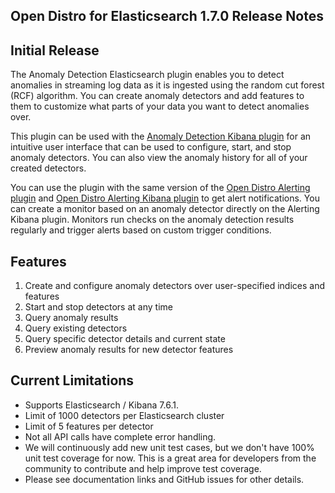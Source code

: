 ## Open Distro for Elasticsearch 1.7.0 Release Notes

## Initial Release
The Anomaly Detection Elasticsearch plugin enables you to detect anomalies in streaming log data as it is ingested using the random cut forest (RCF) algorithm.
You can create anomaly detectors and add features to them to customize what parts of your data you want to detect anomalies over.

This plugin can be used with the [Anomaly Detection Kibana plugin](https://github.com/opendistro-for-elasticsearch/anomaly-detection-kibana-plugin) for an intuitive user interface that can be used to configure, start, and stop anomaly detectors. You can also view the anomaly history for all of your created detectors. 

You can use the plugin with the same version of the [Open Distro Alerting plugin](https://github.com/opendistro-for-elasticsearch/alerting) and [Open Distro Alerting Kibana plugin](https://github.com/opendistro-for-elasticsearch/alerting-kibana-plugin) to get alert notifications. You can create a monitor based on an anomaly detector directly on the Alerting Kibana plugin. Monitors run checks on the anomaly detection results regularly and trigger alerts based on custom trigger conditions.

## Features

1. Create and configure anomaly detectors over user-specified indices and features
2. Start and stop detectors at any time
3. Query anomaly results
4. Query existing detectors
5. Query specific detector details and current state
6. Preview anomaly results for new detector features

## Current Limitations

- Supports Elasticsearch / Kibana 7.6.1.
- Limit of 1000 detectors per Elasticsearch cluster
- Limit of 5 features per detector
- Not all API calls have complete error handling.
- We will continuously add new unit test cases, but we don't have 100% unit test coverage for now. This is a great area for developers from the community to contribute and help improve test coverage.
- Please see documentation links and GitHub issues for other details.